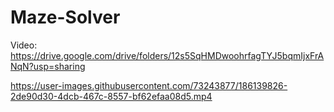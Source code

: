 # Maze-Solver
Video: https://drive.google.com/drive/folders/12s5SqHMDwoohrfagTYJ5bqmIjxFrANqN?usp=sharing


https://user-images.githubusercontent.com/73243877/186139826-2de90d30-4dcb-467c-8557-bf62efaa08d5.mp4

